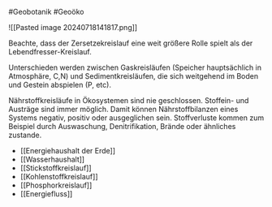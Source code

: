 #Geobotanik #Geoöko 

![[Pasted image 20240718141817.png]]

Beachte, dass der Zersetzekreislauf eine weit größere Rolle spielt als der Lebendfresser-Kreislauf.

Unterschieden werden zwischen Gaskreisläufen (Speicher hauptsächlich in Atmosphäre, C,N) und Sedimentkreisläufen, die sich weitgehend im Boden und Gestein abspielen (P, etc).

Nährstoffkreisläufe in Ökosystemen sind nie geschlossen. Stoffein- und Austräge sind immer möglich. Damit können Nährstoffbilanzen eines Systems negativ, positiv oder ausgeglichen sein. Stoffverluste kommen zum Beispiel durch Auswaschung, Denitrifikation, Brände oder ähnliches zustande.

- [[Energiehaushalt der Erde]]
- [[Wasserhaushalt]]
- [[Stickstoffkreislauf]]
- [[Kohlenstoffkreislauf]]
- [[Phosphorkreislauf]]
- [[Energiefluss]]